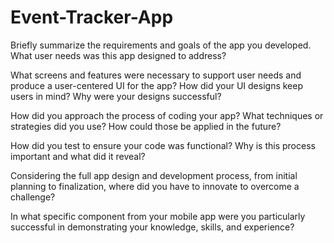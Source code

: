 # Event-Tracker-App
Briefly summarize the requirements and goals of the app you developed. What user needs was this app designed to address?

What screens and features were necessary to support user needs and produce a user-centered UI for the app? How did your UI designs keep users in mind? Why were your designs successful?

How did you approach the process of coding your app? What techniques or strategies did you use? How could those be applied in the future?

How did you test to ensure your code was functional? Why is this process important and what did it reveal?

Considering the full app design and development process, from initial planning to finalization, where did you have to innovate to overcome a challenge?

In what specific component from your mobile app were you particularly successful in demonstrating your knowledge, skills, and experience?
